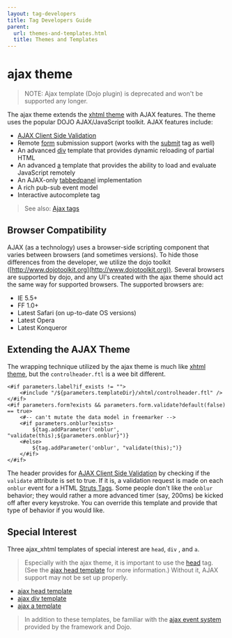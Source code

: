 ```yaml
---
layout: tag-developers
title: Tag Developers Guide
parent:
  url: themes-and-templates.html
  title: Themes and Templates
---
```


# ajax theme

> NOTE: Ajax template (Dojo plugin) is deprecated and won't be supported any longer.

The ajax theme extends the [xhtml theme](xhtml-theme.html) with AJAX features. The theme uses the popular DOJO 
AJAX/JavaScript toolkit. AJAX features include:

- [AJAX Client Side Validation](../core-developers/ajax-client-side-validation.html) 
- Remote [form](form-tag.html) submission support (works with the [submit](dojo-submit-tag.html) tag as well)
- An advanced [div](dojo-div-tag.html) template that provides dynamic reloading of partial HTML
- An advanced [a](dojo-a-tag.html) template that provides the ability to load and evaluate JavaScript remotely
- An AJAX-only [tabbedpanel](dojo-tabbedpanel-tag.html) implementation
- A rich pub-sub event model
- Interactive autocomplete tag

> See also: [Ajax tags](ajax-tags.html) 

## Browser Compatibility

AJAX (as a technology) uses a browser-side scripting component that varies between browsers (and sometimes versions). 
To hide those differences from the developer, we utilize the dojo toolkit ([http://www.dojotoolkit.org](http://www.dojotoolkit.org)). 
Several browsers are supported by dojo, and any UI's created with the ajax theme should act the same way for supported 
browsers. The supported browsers are:

- IE 5.5\+
- FF 1.0\+
- Latest Safari (on up-to-date OS versions)
- Latest Opera
- Latest Konqueror

## Extending the AJAX Theme

The wrapping technique utilized by the ajax theme is much like [xhtml theme](xhtml-theme.html), but the `controlheader.ftl`
is a wee bit different.

```ftl
<#if parameters.label?if_exists != "">
	<#include "/${parameters.templateDir}/xhtml/controlheader.ftl" />
</#if>
<#if parameters.form?exists && parameters.form.validate?default(false) == true>
	<#-- can't mutate the data model in freemarker -->
    <#if parameters.onblur?exists>
        ${tag.addParameter('onblur', "validate(this);${parameters.onblur}")}
    <#else>
        ${tag.addParameter('onblur', "validate(this);")}
    </#if>
</#if>
```

The header provides for [AJAX Client Side Validation](../core-developers/ajax-client-side-validation.html) by checking 
if the `validate` attribute is set to true. If it is, a validation request is made on each `onblur` event 
for a HTML [Struts Tags](struts-tags.html). Some people don't like the `onblur` behavior; they would rather a more 
advanced timer (say, 200ms) be kicked off after every keystroke. You can override this template and provide that 
type of behavior if you would like.

## Special Interest

Three ajax_xhtml templates of special interest are `head`, `div` , and `a`.

> Especially with the ajax theme, it is important to use the [head](dojo-head-tag.html) tag. 
> (See the [ajax head template](ajax-head-template.html) for more information.) Without it, AJAX support may not be set 
> up properly.

- [ajax head template](ajax-head-template.html) 
- [ajax div template](ajax-div-template.html) 
- [ajax a template](ajax-a-template.html) 

> In addition to these templates, be familiar with the [ajax event system](ajax-event-system.html) provided by 
> the framework and Dojo.
